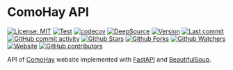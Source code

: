# ComoHay API

[![License: MIT](https://img.shields.io/badge/License-MIT-green.svg)](https://opensource.org/licenses/MIT)
[![Test](https://github.com/leynier/comohay-api/workflows/CI/badge.svg)](https://github.com/leynier/comohay-api/actions?query=workflow%3ACI)
[![codecov](https://codecov.io/gh/leynier/comohay-api/branch/main/graph/badge.svg?token=Z1MEEL3EAB)](https://codecov.io/gh/leynier/comohay-api)
[![DeepSource](https://deepsource.io/gh/leynier/comohay-api.svg/?label=active+issues)](https://deepsource.io/gh/leynier/comohay-api/?ref=repository-badge)
[![Version](https://img.shields.io/pypi/v/comohay-api?color=%2334D058&label=Version)](https://pypi.org/project/comohay-api)
[![Last commit](https://img.shields.io/github/last-commit/leynier/comohay-api.svg?style=flat)](https://github.com/leynier/comohay-api/commits)
[![GitHub commit activity](https://img.shields.io/github/commit-activity/m/leynier/comohay-api)](https://github.com/leynier/comohay-api/commits)
[![Github Stars](https://img.shields.io/github/stars/leynier/comohay-api?style=flat&logo=github)](https://github.com/leynier/comohay-api/stargazers)
[![Github Forks](https://img.shields.io/github/forks/leynier/comohay-api?style=flat&logo=github)](https://github.com/leynier/comohay-api/network/members)
[![Github Watchers](https://img.shields.io/github/watchers/leynier/comohay-api?style=flat&logo=github)](https://github.com/leynier/comohay-api)
[![Website](https://img.shields.io/website?up_message=online&url=https%3A%2F%2Fleynier.github.io/comohay-api)](https://leynier.github.io/comohay-api)
[![GitHub contributors](https://img.shields.io/github/contributors/leynier/comohay-api)](https://github.com/leynier/comohay-api/graphs/contributors)

API of [ComoHay](https://comohay.com) website implemented with [FastAPI](https://fastapi.tiangolo.com) and [BeautifulSoup](https://www.crummy.com/software/BeautifulSoup).
